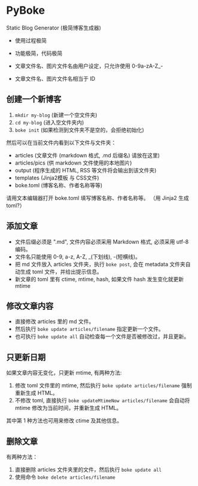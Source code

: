# PyBoke

Static Blog Generator (极简博客生成器)

- 使用过程极简
- 功能极简，代码极简

- 文章文件名、图片文件名由用户设定，只允许使用 0-9a-zA-Z_-
- 文章文件名、图片文件名相当于 ID

## 创建一个新博客


1. `mkdir my-blog` (新建一个空文件夹)
2. `cd my-blog` (进入空文件夹内)
3. `boke init` (如果检测到文件夹不是空的，会拒绝初始化)

然后可以在当前文件内看到以下文件与文件夹：

- articles (文章文件 (markdown 格式, .md 后缀名) 请放在这里)
- articles/pics (供 markdown 文件使用的本地图片)
- output (程序生成的 HTML, RSS 等文件将会输出到该文件夹)
- templates (Jinja2模板 与 CSS文件)
- boke.toml (博客名称、作者名称等等)

请用文本编辑器打开 boke.toml 填写博客名称、作者名称等。
（用 Jinja2 生成 toml?）

## 添加文章

- 文件后缀必须是 ".md", 文件内容必须采用 Markdown 格式, 必须采用 utf-8 编码。
- 文件名只能使用 0-9, a-z, A-Z, _(下划线), -(短横线)。
- 把 md 文件放入 articles 文件夹，执行 `boke post`,
  会在 metadata 文件夹自动生成 toml 文件，并给出提示信息。
- 新文章的 toml 里有 ctime, mtime, hash, 如果文件 hash 发生变化就更新 mtime

## 修改文章内容

- 直接修改 articles 里的 md 文件。
- 然后执行 `boke update articles/filename` 指定更新一个文件。
- 也可执行 `boke update all` 自动检查每一个文件是否被修改过，并且更新。

## 只更新日期

如果文章内容无变化，只更新 mtime, 有两种方法:

1. 修改 toml 文件里的 mtime, 然后执行 `boke update articles/filename`
   强制重新生成 HTML。
2. 不修改 toml, 直接执行 `boke updateMtimeNow articles/filename`
   会自动将 mtime 修改为当前时间，并重新生成 HTML。

其中第 1 种方法也可用来修改 ctime 及其他信息。

## 删除文章

有两种方法：

1. 直接删除 articles 文件夹里的文件，然后执行 `boke update all`
2. 使用命令 `boke delete articles/filename`
